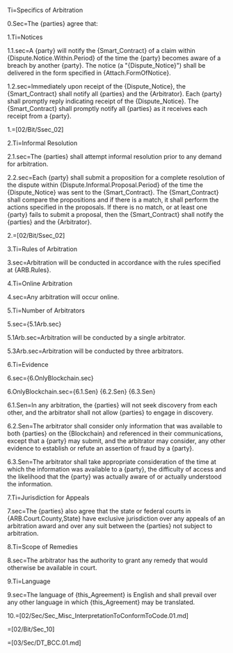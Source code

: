 Ti=Specifics of Arbitration

0.Sec=The {parties} agree that:

1.Ti=Notices

1.1.sec=A {party} will notify the {Smart_Contract} of a claim within {Dispute.Notice.Within.Period} of the time the {party} becomes aware of a breach by another {party}.  The notice (a "{Dispute_Notice}") shall be delivered in the form specified in {Attach.FormOfNotice}.

1.2.sec=Immediately upon receipt of the {Dispute_Notice}, the {Smart_Contract} shall notify all {parties} and the {Arbitrator}.  Each {party} shall promptly reply indicating receipt of the {Dispute_Notice}.  The {Smart_Contract} shall promptly notify all {parties} as it receives each receipt from a {party}.

1.=[02/Bit/Ssec_02]

2.Ti=Informal Resolution

2.1.sec=The {parties} shall attempt informal resolution prior to any demand for arbitration.

2.2.sec=Each {party} shall submit a proposition for a complete resolution of the dispute within {Dispute.Informal.Proposal.Period} of the time the {Dispute_Notice} was sent to the {Smart_Contract}.  The {Smart_Contract} shall compare the propositions and if there is a match, it shall perform the actions specified in the proposals.  If there is no match, or at least one {party} fails to submit a proposal, then the {Smart_Contract} shall notify the {parties} and the {Arbitrator}. 

2.=[02/Bit/Ssec_02]

3.Ti=Rules of Arbitration

3.sec=Arbitration will be conducted in accordance with the rules specified at {ARB.Rules}.

4.Ti=Online Arbitration

4.sec=Any arbitration will occur online.

5.Ti=Number of Arbitrators

5.sec={5.1Arb.sec}

5.1Arb.sec=Arbitration will be conducted by a single arbitrator.

5.3Arb.sec=Arbitration will be conducted by three arbitrators.

6.Ti=Evidence

6.sec={6.OnlyBlockchain.sec}

6.OnlyBlockchain.sec={6.1.Sen} {6.2.Sen} {6.3.Sen}

6.1.Sen=In any arbitration, the {parties} will not seek discovery from each other, and the arbitrator shall not allow {parties} to engage in discovery.

6.2.Sen=The arbitrator shall consider only information that was available to both {parties} on the {Blockchain} and referenced in their communications, except that a {party} may submit, and the arbitrator may consider, any other evidence to establish or refute an assertion of fraud by a {party}.

6.3.Sen=The arbitrator shall take appropriate consideration of the time at which the information was available to a {party}, the difficulty of access and the likelihood that the {party} was actually aware of or actually understood the information.

7.Ti=Jurisdiction for Appeals

7.sec=The {parties} also agree that the state or federal courts in {ARB.Court.County,State} have exclusive jurisdiction over any appeals of an arbitration award and over any suit between the {parties} not subject to arbitration.

8.Ti=Scope of Remedies

8.sec=The arbitrator has the authority to grant any remedy that would otherwise be available in court.

9.Ti=Language

9.sec=The language of {this_Agreement} is English and shall prevail over any other language in which {this_Agreement} may be translated.

10.=[02/Sec/Sec_Misc_InterpretationToConformToCode.01.md]

=[02/Bit/Sec_10]

=[03/Sec/DT_BCC.01.md]